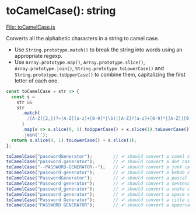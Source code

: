 
# toCamelCase(): string

[File: toCamelCase.js](../toCamelCase/toCamelCase.js)

Converts all the alphabetic characters in a string to camel case.

-   Use `String.prototype.match()` to break the string into words using an appropriate regexp.
-   Use `Array.prototype.map()`, `Array.prototype.slice()`, `Array.prototype.join()`, `String.prototype.toLowerCase()` and `String.prototype.toUpperCase()` to combine them, capitalizing the first letter of each one.

```js
const toCamelCase = str => {
  const s =
    str &&
    str
      .match(
        /[A-Z]{2,}(?=[A-Z][a-z]+[0-9]*|\b)|[A-Z]?[a-z]+[0-9]*|[A-Z]|[0-9]+/g
      )
      .map(x => x.slice(0, 1).toUpperCase() + x.slice(1).toLowerCase())
      .join('');
  return s.slice(0, 1).toLowerCase() + s.slice(1);
};
```

```js
toCamelCase("passwordGenerator");        // ✔ should convert a camel case string to camelcase
toCamelCase("password.generator");       // ✔ should convert a dot case string to camelcase
toCamelCase("--PASSWORD-GENERATOR--");   // ✔ should convert a junk case string to camelcase
toCamelCase("password-generator");       // ✔ should convert a kebab case string to camelcase
toCamelCase("PasswordGenerator");        // ✔ should convert a pascal case string to camelcase
toCamelCase("Password generator");       // ✔ should convert a sentence case string to camelcase
toCamelCase("password_generator");       // ✔ should convert a snake case string to camelcase
toCamelCase("password generator");       // ✔ should convert a space case string to camelcase 
toCamelCase("Password Generator");       // ✔ should convert a title case string to camelcase
toCamelCase("PASSWORD GENERATOR");       // ✔ should convert a uppercase case string to camelcase
```
